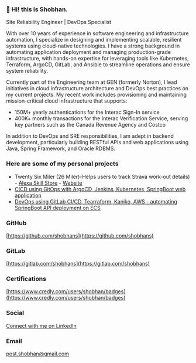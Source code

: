 ### 👋 Hi! this is Shobhan.

Site Reliability Engineer | DevOps Specialist

With over 10 years of experience in software engineering and infrastructure automation, I specialize in designing and implementing scalable, resilient systems using cloud-native technologies. I have a strong background in automating application deployment and managing production-grade infrastructure, with hands-on expertise for leveraging tools like Kubernetes, Terraform, ArgoCD, GitLab, and Ansible to streamline operations and ensure system reliability.

Currently part of the Engineering team at GEN (formerly Norton), I lead initiatives in cloud infrastructure architecture and DevOps best practices on my current projects. My recent work includes provisioning and maintaining mission-critical cloud infrastructure that supports:

* 150M+ yearly authentications for the Interac Sign-In service
* 400K+ monthly transactions for the Interac Verification Service, serving key partners such as the Canada Revenue Agency and Costco

In addition to DevOps and SRE responsibilities, I am adept in backend development, particularly building RESTful APIs and web applications using Java, Spring Framework, and Oracle RDBMS.

### Here are some of my personal projects
- Twenty Six Miler (26 Miler)-Helps users to track Strava work-out details) - [Alexa Skill Store](https://www.amazon.ca/dp/B09WDM5P4L) - [Website](https://26miler.github.io/)
- [CICD using GitOps with ArgoCD, Jenkins, Kubernetes, SpringBoot web application](https://github.com/shobhans/cicd_gitops_k8s)
- [DevOps using GitLab CI/CD, Tearraform, Kaniko, AWS - automating SpringBoot API deployment on ECS](https://gitlab.com/shobhans/gitlab-cicd-terraform-aws-springboot-api)

### GitHub
[https://github.com/shobhans](https://github.com/shobhans)

### GitLab
[https://gitlab.com/shobhans](https://gitlab.com/shobhans)

### Certifications
[https://www.credly.com/users/shobhan/badges](https://www.credly.com/users/shobhan/badges)

### Social
[Connect with me on LinkedIn](https://www.linkedin.com/in/buzz-shobhan/)

### Email
post.shobhan@gmail.com
